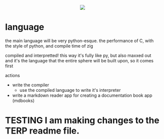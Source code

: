<p align="center">
  <a href="https://skillicons.dev">
    <img src="https://skillicons.dev/icons?i=zig,sqlite,git,docker&perline=8" />
  </a>
</p>

# language

the main language will be very python-esque. the performance of C, with the style of python, and compile time of zig

compiled and interpretted! this way it's fully like py, but also maxxed out
and it's the language that the entire sphere will be built upon, so it comes first


actions
- write the compiler
  - use the compiled language to write it's interpreter
- write a markdown reader app for creating a documentation book app (mdbooks)

# TESTING I am making changes to the TERP readme file.
